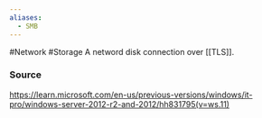```yaml
---
aliases:
  - SMB
---
```

#Network #Storage 
A netword disk connection over [[TLS]].
### Source
https://learn.microsoft.com/en-us/previous-versions/windows/it-pro/windows-server-2012-r2-and-2012/hh831795(v=ws.11)